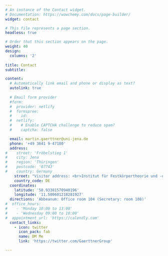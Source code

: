 ```yaml
---
# An instance of the Contact widget.
# Documentation: https://wowchemy.com/docs/page-builder/
widget: contact

# This file represents a page section.
headless: true

# Order that this section appears on the page.
weight: 40
design:
  columns: '2'
  
title: Contact
subtitle:

content:
  # Automatically link email and phone or display as text?
  autolink: true
  
  # Email form provider
  #form:
  #  provider: netlify
  #  formspree:
  #    id:
  #  netlify:
  #    # Enable CAPTCHA challenge to reduce spam?
  #    captcha: false

  email: martin.gaerttner@uni-jena.de
  phone: '+49 3641 9-47180'
  address:
#    street: 'Fröbelstieg 1'
#    city: Jena
#    region: 'Thüringen'
#    postcode: '07743'
#    country: Germany
    street: "Visitor address: <br>Institut für Festkörpertheorie und -optik<br>Fröbelstieg 1<br>07743 Jena<br>Germany"
    country_code: DE	
  coordinates:
    latitude: '50.93381570940196'
    longitude: '11.580601218281927'
  directions: 'Abbeanum: Office room 104 (Secretary: room 108)'
#  office_hours:
#    - 'Monday 10:00 to 13:00'
#    - 'Wednesday 09:00 to 10:00'
#  appointment_url: 'https://calendly.com'
  contact_links:
    - icon: twitter
      icon_pack: fab
      name: DM Me
      link: 'https://twitter.com/GaerttnerGroup'

---
```


